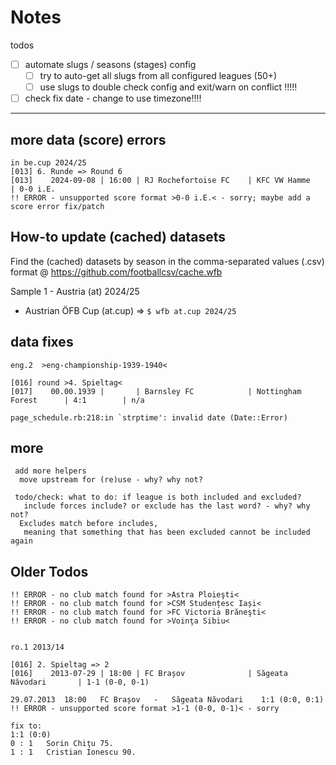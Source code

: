# Notes

todos
- [ ] automate slugs / seasons (stages) config
  - [ ] try to auto-get all slugs from all configured leagues (50+)
  - [ ]    use slugs to double check config
           and exit/warn on conflict !!!!!

- [ ]  check fix date - change to use timezone!!!!

---

## more data (score) errors

```
in be.cup 2024/25
[013] 6. Runde => Round 6
[013]    2024-09-08 | 16:00 | RJ Rochefortoise FC    | KFC VW Hamme           | 0-0 i.E.
!! ERROR - unsupported score format >0-0 i.E.< - sorry; maybe add a score error fix/patch
```


## How-to update (cached) datasets

Find the (cached) datasets by season in the comma-separated values (.csv) format @ <https://github.com/footballcsv/cache.wfb>



Sample 1 - Austria (at) 2024/25

- Austrian ÖFB Cup  (at.cup)  =>  `$ wfb at.cup 2024/25`



## data fixes

```
eng.2  >eng-championship-1939-1940<

[016] round >4. Spieltag<
[017]    00.00.1939 |       | Barnsley FC            | Nottingham Forest      | 4:1        | n/a

page_schedule.rb:218:in `strptime': invalid date (Date::Error)
```




## more

```
 add more helpers
  move upstream for (re)use - why? why not?

 todo/check: what to do: if league is both included and excluded?
   include forces include? or exclude has the last word? - why? why not?
  Excludes match before includes,
   meaning that something that has been excluded cannot be included again
```



## Older Todos

```
!! ERROR - no club match found for >Astra Ploieşti<
!! ERROR - no club match found for >CSM Studențesc Iași<
!! ERROR - no club match found for >FC Victoria Brăneşti<
!! ERROR - no club match found for >Voinţa Sibiu<


ro.1 2013/14

[016] 2. Spieltag => 2
[016]    2013-07-29 | 18:00 | FC Brașov              | Săgeata Năvodari       | 1-1 (0-0, 0-1)

29.07.2013	18:00	FC Brașov	-	Săgeata Năvodari	1:1 (0:0, 0:1)
!! ERROR - unsupported score format >1-1 (0-0, 0-1)< - sorry

fix to:
1:1 (0:0)
0 : 1	Sorin Chiţu 75.
1 : 1	Cristian Ionescu 90.
```